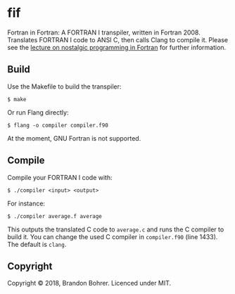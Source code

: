 # fif
Fortran in Fortran: A FORTRAN I transpiler, written in Fortran 2008. Translates
FORTRAN I code to ANSI C, then calls Clang to compile it. Please see the
[lecture on nostalgic programming in Fortran](http://www.contrib.andrew.cmu.edu/~wmaynes/lect/lecture01.pdf)
for further information.

## Build
Use the Makefile to build the transpiler:
```
$ make
```
Or run Flang directly:
```
$ flang -o compiler compiler.f90
```
At the moment, GNU Fortran is not supported.

## Compile
Compile your FORTRAN I code with:
```
$ ./compiler <input> <output>
```
For instance:
```
$ ./compiler average.f average
```
This outputs the translated C code to `average.c` and runs the C compiler to
build it. You can change the used C compiler in `compiler.f90` (line 1433).
The default is `clang`.

## Copyright
Copyright © 2018, Brandon Bohrer. Licenced under MIT.
